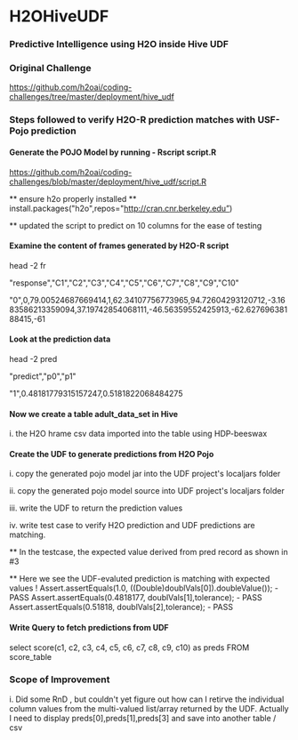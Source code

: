 # H2OHiveUDF
### Predictive Intelligence using H2O inside Hive UDF
### Original Challenge 

https://github.com/h2oai/coding-challenges/tree/master/deployment/hive_udf

### Steps followed to verify H2O-R prediction matches with USF-Pojo prediction

#### Generate the POJO Model by running -  Rscript script.R

https://github.com/h2oai/coding-challenges/blob/master/deployment/hive_udf/script.R

** ensure h2o properly installed ** install.packages("h2o",repos="http://cran.cnr.berkeley.edu”)

** updated the script to predict on 10 columns for the ease of testing

#### Examine the content of frames generated by H2O-R script

head -2 fr

"response","C1","C2","C3","C4","C5","C6","C7","C8","C9","C10"

"0",0,79.00524687669414,1,62.34107756773965,94.72604293120712,-3.1683586213359094,37.19742854068111,-46.56359552425913,-62.62769638188415,-61

#### Look at the prediction data

head -2 pred

"predict","p0","p1"

"1",0.48181779315157247,0.5181822068484275

#### Now we create a table adult_data_set in Hive

i.  the H2O hrame csv data imported into the table using HDP-beeswax

#### Create the UDF to generate predictions from H2O Pojo

i. copy the generated pojo model jar into the UDF project's localjars folder

ii. copy the generated pojo model source into UDF project's localjars folder

iii. write the UDF to return the prediction values

iv. write test case to verify H2O prediction and UDF predictions are matching.

** In the testcase, the expected value derived from pred record as shown in #3

** Here we see the UDF-evaluted prediction is matching with expected values !
  Assert.assertEquals(1.0, ((Double)doublVals[0]).doubleValue());  - PASS
  Assert.assertEquals(0.4818177, doublVals[1],tolerance); - PASS
  Assert.assertEquals(0.51818, doublVals[2],tolerance); - PASS

#### Write Query to fetch predictions from UDF

select score(c1, c2, c3, c4, c5, c6, c7, c8, c9, c10) as preds FROM score_table

### Scope of Improvement

i. Did some RnD , but couldn't yet figure out how can I retirve the individual column values from the multi-valued list/array returned by the UDF.  Actually I need to display preds[0],preds[1],preds[3] and save into another table / csv
